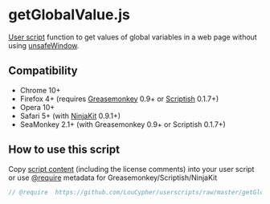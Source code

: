 # getGlobalValue.js

[User script](http://wiki.greasespot.net/User_script) function to get values of global variables in a web page without using [unsafeWindow](http://wiki.greasespot.net/unsafeWindow).

## Compatibility
* Chrome 10+
* Firefox 4+ (requires [Greasemonkey](/greasemonkey/greasemonkey/) 0.9+ or [Scriptish](/scriptish/scriptish) 0.1.7+)
* Opera 10+
* Safari 5+ (with [NinjaKit](/os0x/NinjaKit) 0.9.1+)
* SeaMonkey 2.1+ (with Greasemonkey 0.9+ or Scriptish 0.1.7+)

## How to use this script
Copy [script content](https://github.com/LouCypher/userscripts/raw/master/getGlobalValue.js/getGlobalValue.js) (including the license comments) into your user script or use [@require](http://wiki.greasespot.net/Metadata_Block#.40require) metadata for Greasemonkey/Scriptish/NinjaKit

```javascript
// @require  https://github.com/LouCypher/userscripts/raw/master/getGlobalValue.js/getGlobalValue.js
```